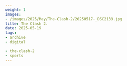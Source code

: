 ```yaml
---
weight: 1
images:
- /images/2025/May/The-Clash-2/20250517-_DSC2139.jpg
title: The Clash 2.
date: 2025-05-19
tags:
- archive
- digital

- the-clash-2
- sports
---
```


